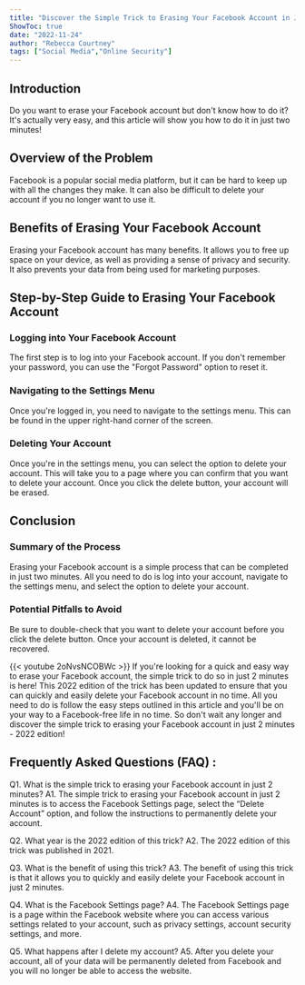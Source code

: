 ```yaml
---
title: "Discover the Simple Trick to Erasing Your Facebook Account in Just 2 Minutes - 2022 Edition!"
ShowToc: true 
date: "2022-11-24"
author: "Rebecca Courtney" 
tags: ["Social Media","Online Security"]
---
```

## Introduction

Do you want to erase your Facebook account but don't know how to do it? It's actually very easy, and this article will show you how to do it in just two minutes!

## Overview of the Problem

Facebook is a popular social media platform, but it can be hard to keep up with all the changes they make. It can also be difficult to delete your account if you no longer want to use it. 

## Benefits of Erasing Your Facebook Account

Erasing your Facebook account has many benefits. It allows you to free up space on your device, as well as providing a sense of privacy and security. It also prevents your data from being used for marketing purposes. 

## Step-by-Step Guide to Erasing Your Facebook Account

### Logging into Your Facebook Account

The first step is to log into your Facebook account. If you don't remember your password, you can use the "Forgot Password" option to reset it. 

### Navigating to the Settings Menu

Once you're logged in, you need to navigate to the settings menu. This can be found in the upper right-hand corner of the screen. 

### Deleting Your Account

Once you're in the settings menu, you can select the option to delete your account. This will take you to a page where you can confirm that you want to delete your account. Once you click the delete button, your account will be erased. 

## Conclusion

### Summary of the Process

Erasing your Facebook account is a simple process that can be completed in just two minutes. All you need to do is log into your account, navigate to the settings menu, and select the option to delete your account. 

### Potential Pitfalls to Avoid

Be sure to double-check that you want to delete your account before you click the delete button. Once your account is deleted, it cannot be recovered.

{{< youtube 2oNvsNCOBWc >}} 
If you're looking for a quick and easy way to erase your Facebook account, the simple trick to do so in just 2 minutes is here! This 2022 edition of the trick has been updated to ensure that you can quickly and easily delete your Facebook account in no time. All you need to do is follow the easy steps outlined in this article and you'll be on your way to a Facebook-free life in no time. So don't wait any longer and discover the simple trick to erasing your Facebook account in just 2 minutes - 2022 edition!

## Frequently Asked Questions (FAQ) :
Q1. What is the simple trick to erasing your Facebook account in just 2 minutes?
A1. The simple trick to erasing your Facebook account in just 2 minutes is to access the Facebook Settings page, select the “Delete Account” option, and follow the instructions to permanently delete your account.

Q2. What year is the 2022 edition of this trick?
A2. The 2022 edition of this trick was published in 2021.

Q3. What is the benefit of using this trick?
A3. The benefit of using this trick is that it allows you to quickly and easily delete your Facebook account in just 2 minutes.

Q4. What is the Facebook Settings page?
A4. The Facebook Settings page is a page within the Facebook website where you can access various settings related to your account, such as privacy settings, account security settings, and more.

Q5. What happens after I delete my account?
A5. After you delete your account, all of your data will be permanently deleted from Facebook and you will no longer be able to access the website.


